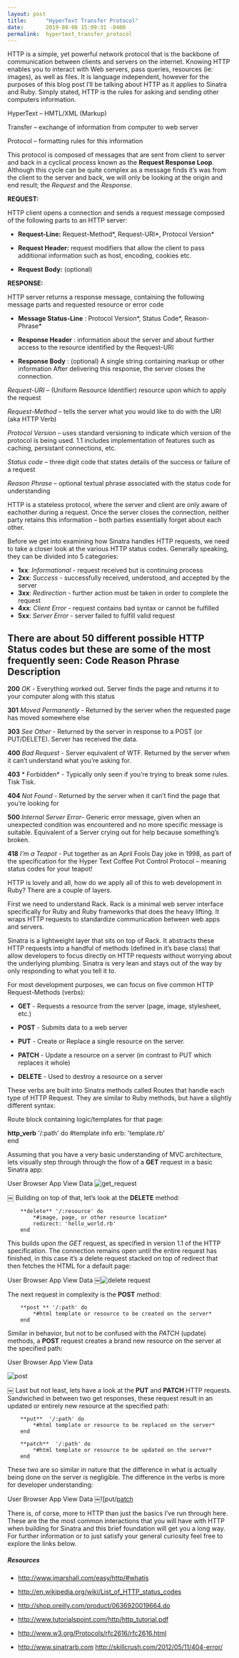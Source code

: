 ```yaml
---
layout: post
title:      "HyperText Transfer Protocol"
date:       2019-08-08 15:09:31 -0400
permalink:  hypertext_transfer_protocol
---
```



HTTP is a simple, yet powerful network protocol that is the backbone of communication between clients and servers on the internet. Knowing HTTP enables you to interact with Web servers, pass queries, resources (ie: images), as well as files. It is language independent, however for the purposes of this blog post I’ll be talking about HTTP as it applies to Sinatra and Ruby. Simply stated, HTTP is the rules for asking and sending other computers information.


HyperText – HMTL/XML (Markup)

Transfer – exchange of information from computer to web server

Protocol – formatting rules for this information

	
This protocol is composed of messages that are sent from client to server and back in a cyclical process known as the **Request Response Loop**. Although this cycle can be quite complex as a message finds it’s was from the client to the server and back, we will only be looking at the origin and end result; the *Request* and the *Response*. 

**REQUEST:**

HTTP client opens a connection and sends a request message composed of the following parts to an HTTP server:

*	**Request-Line:** Request-Method*, Request-URI*, Protocol Version*
	
*	**Request Header:** request modifiers that allow the client to pass additional information such as host, encoding, cookies etc.

*	**Request Body:** (optional)
	

**RESPONSE:**

HTTP server returns a response message, containing the following message parts and requested resource or error code

* **Message Status-Line**  : Protocol Version*, Status Code*, Reason-Phrase*

* **Response Header** : information about the server and about further access to the resource identified by the Request-URI

* **Response Body** : (optional) A single string containing markup or other information
After delivering this response, the server closes the connection.


*Request-URI* – (Uniform Resource Identifier) resource upon which to apply the request

*Request-Method* – tells the server what you would like to do with the URI (aka HTTP Verb)

*Protocol Version* – uses standard versioning to indicate which version of the protocol is being used. 1.1 includes implementation of features such as caching, persistant connections, etc.

*Status code* – three digit code that states details of the success or failure of a request

*Reason Phrase* – optional textual phrase associated with the status code for understanding

	
HTTP is a stateless protocol, where the server and client are only aware of eachother during a request. Once the server closes the connection, neither party retains this information – both parties essentially forget about each other.

Before we get into examining how Sinatra handles HTTP requests, we need to take a closer look at the various HTTP status codes. Generally speaking, they can be divided into 5 categories:

* **1xx**: *Informational* - request received but is continuing process
* **2xx**: *Success*       - successfully received, understood, and accepted by the server
* **3xx**: *Redirection*   - further action must be taken in order to complete the request
* **4xx**: *Client Error*  - request contains bad syntax or cannot be fulfilled
* **5xx**: *Server Error*  - server failed to fulfill valid request


There are about 50 different possible HTTP Status codes but these are some of the most frequently seen:
Code    Reason Phrase        Description
---------------------------------------------------------------
**200**   *OK*                -   Everything worked out. Server finds the page and returns it to your computer along with this status

**301**   *Moved Permanently* -   Returned by the server when the requested page has moved somewhere else

**303**   *See Other*         -   Returned by the server in response to a POST (or PUT/DELETE). Server has received the data.

**400**   *Bad Request*     -   Server equivalent of WTF. Returned by the server when it can’t understand what you’re asking for.

**403**  * Forbidden*        -   Typically only seen if you’re trying to break some rules. Tisk Tisk.

**404**   *Not Found*        -   Returned by the server when it can’t find the page that you’re  looking for

**500**   *Internal Server Error*-  Generic error message, given when an unexpected condition was encountered and no more specific message is suitable. Equivalent of a Server crying out for help because something’s broken.

**418**  *I’m a Teapot*     -   Put together as an April Fools Day joke in 1998, as part of the specification for the Hyper Text Coffee Pot Control Protocol – meaning status codes for your teapot!

HTTP is lovely and all, how do we apply all of this to web development in Ruby? There are a couple of layers.

First we need to understand Rack. Rack is a minimal web server interface specifically for Ruby and Ruby frameworks that does the heavy lifting. It wraps HTTP requests to standardize communication between web apps and servers.

Sinatra is a lightweight layer that sits on top of Rack. It abstracts these HTTP requests into a handful of methods (defined in it’s base class) that allow developers to focus directly on HTTP requests without worrying about the underlying plumbing. Sinatra is very lean and stays out of the way by only responding to what you tell it to.

For most development purposes, we can focus on five common HTTP Request-Methods (verbs):

* **GET**        - Requests a resource from the server (page, image, stylesheet, etc.)

* **POST**     - Submits data to a web server

* **PUT**        - Create or Replace a single resource on the server.

* **PATCH**   - Update a resource on a server (in contrast to PUT which replaces it whole)

* **DELETE** - Used to destroy a resource on a server

These verbs are built into Sinatra methods called Routes that handle each type of HTTP Request. They are similar to Ruby methods, but have a slightly different syntax:

Route block containing logic/templates for that page:

   **http_verb** '/:path' do
      #template info
      erb: 'template.rb'     
    end

Assuming that you have a very basic understanding of MVC architecture, lets visually step through through the flow of a **GET** request in a basic Sinatra app:

User                 Browser                  App                      View                  Data
![get_request](https://photos.google.com/photo/AF1QipPxtCei_WLZlbOKEaZFo9OdHtRkrQsFapFLYQym)

￼
Building on top of that, let’s look at the **DELETE** method:

		**delete** '/:resource' do
			*#image, page, or other resource location*
			redirect: 'hello_world.rb'
		end
		
This builds upon the *GET* request, as specified in version 1.1 of the HTTP specification. The connection remains open until the entire request has finished, in this case it’s a delete request stacked on top of redirect that then fetches the HTML for a default page:

User                 Browser                  App                      View                  Data
￼![delete request](https://photos.google.com/photo/AF1QipNWCWUUpnuqgb3eSXdrW-vV3RhfX278AHbtU1Lj)

The next request in complexity is the **POST** method:

		**post ** '/:path' do
			*#html template or resource to be created on the server*
		end
		
Similar in behavior, but not to be confused with the  *PATCH* (update) methods, a **POST** request creates a brand new resource on the server at the specified path:

User                 Browser                  App                      View                  Data

![post](https://photos.google.com/photo/AF1QipMpTuU5gGr8UmH7K23ia7405xbOjIbr2NX6MUYl)

￼
Last but not least, lets have a look at the **PUT** and **PATCH** HTTP requests. Sandwiched in between two get responses, these request result in an updated or entirely new resource at the specified path:

		**put**  '/:path' do
			*#html template or resource to be replaced on the server*
		end

		**patch**  '/:path' do
			*#html template or resource to be updated on the server*
		end

These two are so similar in nature that the difference in what is actually being done on the server is negligible. The difference in the verbs is more for developer understanding:

User                 Browser                  App                      View                  Data
￼![put/[patch](https://photos.google.com/photo/AF1QipM05yqzp6pso9yk5o4mAYuMWlGCj4vbXSngONIe)

 
There is, of corse, more to HTTP than just the basics I’ve run through here. These are the the most common interactions that you will have with HTTP when building for Sinatra and this brief foundation will get you a long way. For further information or to just satisfy your general curiosity feel free to explore the links below.

##### Resources
* http://www.jmarshall.com/easy/http/#whatis 

*  http://en.wikipedia.org/wiki/List_of_HTTP_status_codes 

*  http://shop.oreilly.com/product/0636920019664.do 

*  http://www.tutorialspoint.com/http/http_tutorial.pdf   

*  http://www.w3.org/Protocols/rfc2616/rfc2616.html 

*  http://www.sinatrarb.com http://skillcrush.com/2012/05/11/404-error/
